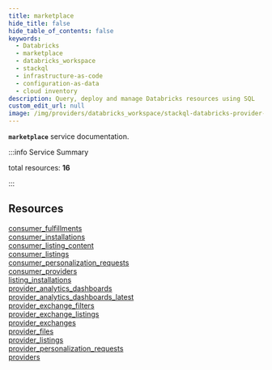 ```yaml
---
title: marketplace
hide_title: false
hide_table_of_contents: false
keywords:
  - Databricks
  - marketplace
  - databricks_workspace
  - stackql
  - infrastructure-as-code
  - configuration-as-data
  - cloud inventory
description: Query, deploy and manage Databricks resources using SQL
custom_edit_url: null
image: /img/providers/databricks_workspace/stackql-databricks-provider-featured-image.png
---
```


__`marketplace`__ service documentation.

:::info Service Summary

<div class="row">
<div class="providerDocColumn">
<span>total resources:&nbsp;<b>16</b></span><br />
</div>
</div>

:::

## Resources
<div class="row">
<div class="providerDocColumn">
<a href="/providers/databricks_workspace/marketplace/consumer_fulfillments/">consumer_fulfillments</a><br />
<a href="/providers/databricks_workspace/marketplace/consumer_installations/">consumer_installations</a><br />
<a href="/providers/databricks_workspace/marketplace/consumer_listing_content/">consumer_listing_content</a><br />
<a href="/providers/databricks_workspace/marketplace/consumer_listings/">consumer_listings</a><br />
<a href="/providers/databricks_workspace/marketplace/consumer_personalization_requests/">consumer_personalization_requests</a><br />
<a href="/providers/databricks_workspace/marketplace/consumer_providers/">consumer_providers</a><br />
<a href="/providers/databricks_workspace/marketplace/listing_installations/">listing_installations</a><br />
<a href="/providers/databricks_workspace/marketplace/provider_analytics_dashboards/">provider_analytics_dashboards</a><br />
</div>
<div class="providerDocColumn">
<a href="/providers/databricks_workspace/marketplace/provider_analytics_dashboards_latest/">provider_analytics_dashboards_latest</a><br />
<a href="/providers/databricks_workspace/marketplace/provider_exchange_filters/">provider_exchange_filters</a><br />
<a href="/providers/databricks_workspace/marketplace/provider_exchange_listings/">provider_exchange_listings</a><br />
<a href="/providers/databricks_workspace/marketplace/provider_exchanges/">provider_exchanges</a><br />
<a href="/providers/databricks_workspace/marketplace/provider_files/">provider_files</a><br />
<a href="/providers/databricks_workspace/marketplace/provider_listings/">provider_listings</a><br />
<a href="/providers/databricks_workspace/marketplace/provider_personalization_requests/">provider_personalization_requests</a><br />
<a href="/providers/databricks_workspace/marketplace/providers/">providers</a><br />
</div>
</div>